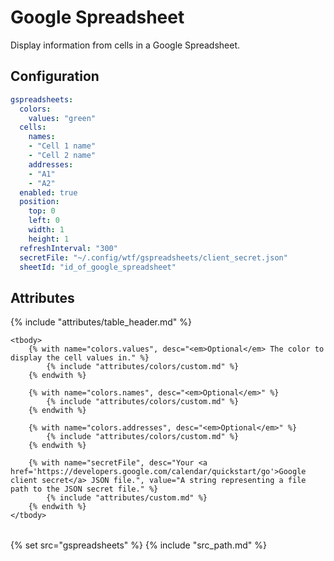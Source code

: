 # Google Spreadsheet

Display information from cells in a Google Spreadsheet.

## Configuration

```yaml
gspreadsheets:
  colors:
    values: "green"
  cells:
    names:
    - "Cell 1 name"
    - "Cell 2 name"
    addresses:
    - "A1"
    - "A2"
  enabled: true
  position:
    top: 0
    left: 0
    width: 1
    height: 1
  refreshInterval: "300"
  secretFile: "~/.config/wtf/gspreadsheets/client_secret.json"
  sheetId: "id_of_google_spreadsheet"
```

## Attributes

<table>
    {% include "attributes/table_header.md" %}

    <tbody>
        {% with name="colors.values", desc="<em>Optional</em> The color to display the cell values in." %}
            {% include "attributes/colors/custom.md" %}
        {% endwith %}

        {% with name="colors.names", desc="<em>Optional</em>" %}
            {% include "attributes/colors/custom.md" %}
        {% endwith %}

        {% with name="colors.addresses", desc="<em>Optional</em>" %}
            {% include "attributes/colors/custom.md" %}
        {% endwith %}

        {% with name="secretFile", desc="Your <a href='https://developers.google.com/calendar/quickstart/go'>Google client secret</a> JSON file.", value="A string representing a file path to the JSON secret file." %}
            {% include "attributes/custom.md" %}
        {% endwith %}
    </tbody>
</table>

{% set src="gspreadsheets" %}
{% include "src_path.md" %}